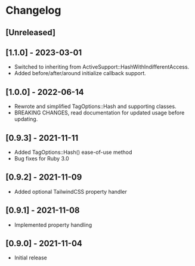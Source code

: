 # Changelog

## [Unreleased]

## [1.1.0] - 2023-03-01

- Switched to inheriting from ActiveSupport::HashWithIndifferentAccess.
- Added before/after/around initialize callback support.

## [1.0.0] - 2022-06-14

- Rewrote and simplified TagOptions::Hash and supporting classes.
- BREAKING CHANGES, read documentation for updated usage before updating.

## [0.9.3] - 2021-11-11

- Added TagOptions::Hash() ease-of-use method
- Bug fixes for Ruby 3.0

## [0.9.2] - 2021-11-09

- Added optional TailwindCSS property handler

## [0.9.1] - 2021-11-08

- Implemented property handling

## [0.9.0] - 2021-11-04

- Initial release
